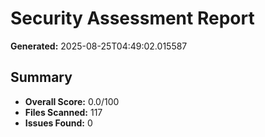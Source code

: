 # Security Assessment Report

**Generated:** 2025-08-25T04:49:02.015587

## Summary
- **Overall Score:** 0.0/100
- **Files Scanned:** 117
- **Issues Found:** 0

